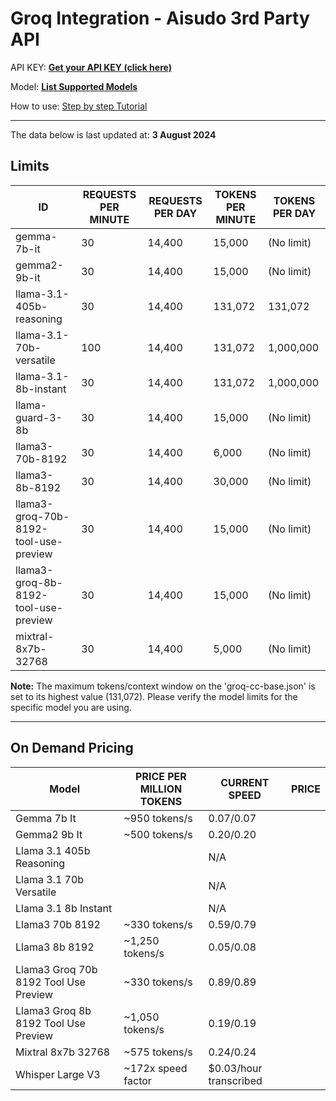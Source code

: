 

# Groq Integration - Aisudo 3rd Party API


API KEY: **[Get your API KEY (click here)](https://console.groq.com/keys)**

Model: **[List Supported Models](https://console.groq.com/keys)**

How to use: [Step by step Tutorial](https://github.com/aisudoapp/ai-model-providers/tree/main#usage)

  
---

The data below is last updated at: **3 August 2024**
## Limits

| ID | REQUESTS PER MINUTE | REQUESTS PER DAY | TOKENS PER MINUTE | TOKENS PER DAY |
| --- | --- | --- | --- | --- |
| gemma-7b-it | 30 | 14,400 | 15,000 | (No limit) |
| gemma2-9b-it | 30 | 14,400 | 15,000 | (No limit) |
| llama-3.1-405b-reasoning | 30 | 14,400 | 131,072 | 131,072 |
| llama-3.1-70b-versatile | 100 | 14,400 | 131,072 | 1,000,000 |
| llama-3.1-8b-instant | 30 | 14,400 | 131,072 | 1,000,000 |
| llama-guard-3-8b | 30 | 14,400 | 15,000 | (No limit) |
| llama3-70b-8192 | 30 | 14,400 | 6,000 | (No limit) |
| llama3-8b-8192 | 30 | 14,400 | 30,000 | (No limit) |
| llama3-groq-70b-8192-tool-use-preview | 30 | 14,400 | 15,000 | (No limit) |
| llama3-groq-8b-8192-tool-use-preview | 30 | 14,400 | 15,000 | (No limit) |
| mixtral-8x7b-32768 | 30 | 14,400 | 5,000 | (No limit) |

  
**Note:** The maximum tokens/context window on the 'groq-cc-base.json' is set to its highest value (131,072). Please verify the model limits for the specific model you are using.

---

## On Demand Pricing
| Model | PRICE PER MILLION TOKENS | CURRENT SPEED | PRICE |
| --- | --- | --- | --- |
| Gemma 7b It | ~950 tokens/s | $0.07/$0.07 |
| Gemma2 9b It | ~500 tokens/s | $0.20/$0.20 |
| Llama 3.1 405b Reasoning |  | N/A |
| Llama 3.1 70b Versatile |  | N/A |
| Llama 3.1 8b Instant |  | N/A |
| Llama3 70b 8192 | ~330 tokens/s | $0.59/$0.79 |
| Llama3 8b 8192 | ~1,250 tokens/s | $0.05/$0.08 |
| Llama3 Groq 70b 8192 Tool Use Preview | ~330 tokens/s | $0.89/$0.89 |
| Llama3 Groq 8b 8192 Tool Use Preview | ~1,050 tokens/s | $0.19/$0.19 |
| Mixtral 8x7b 32768 | ~575 tokens/s | $0.24/$0.24 |
| Whisper Large V3 | ~172x speed factor | $0.03/hour transcribed |